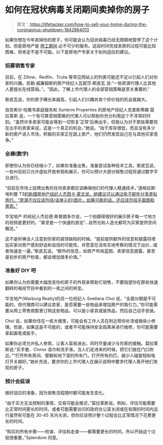 # 如何在冠状病毒关闭期间卖掉你的房子

> 原文：<https://lifehacker.com/how-to-sell-your-home-during-the-coronavirus-shutdown-1842864013>

如果你想在今年卖掉你的房子，你可能会认为冠状病毒已经无限期地暂停了这个计划。但是房地产是 [停工期间](https://www.cisa.gov/publication/guidance-essential-critical-infrastructure-workforce) 必不可少的服务。这段时间完成卖房的过程可能比较困难，但肯定不是不可能。以下是房地产专家关于如何适应的建议。



### 招募销售专家

目前，在 Zillow、Redfin、Trulia 等常见网站上的列表可能还不足以引起人们对你家的兴趣。凯勒·威廉姆斯的房产经纪人瓦妮莎·斯皮瓦 说:“一些房源代理人比其他人更擅长在线营销。”。"因此，了解上市代理人的全部营销策略是至关重要的."

斯皮瓦说，你的房子曝光率越高，引起人们兴趣并卖个好价钱的机会就越大。

伯克希尔·哈撒韦家庭服务和 Surterre Properties 的房地产经纪人克里斯蒂娜·莫拉莱斯 说，一个有可靠营销策略的代理人可以帮助你充分利用这个不寻常的时刻。“虽然许多卖家可能会等到一切恢复‘正常’后再出手，但我认为对于那些需要现在出手的卖家来说，这是一个真正的机会，”她说。“由于库存很低，而且没有多少新的房产进入市场，积极的买家正在跳上房产，他们仍然发现自己在与其他买家竞争。”

### 全裸(数字)

即使你认为你已经缩小了，如果你准备出售，准备尝试各种技术工具。斯皮瓦说，一些州目前只允许虚拟开放参观和展示，你可以预计大部分销售过程将通过数字平台进行。

“目前在市场上挂牌出售的任何卖家都应该确保他们的代理人精通技术，”道格拉斯·埃利曼 T3[的助理房地产经纪人杰西卡·莱文说，她建议可以通过电子邮件分享虚拟旅行。“房源不仅应该包括(该单元的)图片，如果可能的话，还应该包括平面图和景观。”](https://www.elliman.com/newyorkcity/associate/527-a-551-jesl/jessica-levine)

华宝地产 的经纪人杰拉德·斯普朗多尔说，一个拍摄得很好的展示房子每一寸地方的视频是更好的，“甚至是一个快速的游览”...自然光和人造光都将为买家提供空间概览。”

这不是祈祷没人注意到你家的装饰缺陷的时候。“提前提供额外的信息和披露将增加买家对房产感到舒适和自信的可能性，并愿意在没有实地考察的情况下出价...或者快速走一遍，”斯皮瓦说。“额外的信息，如房产布局蓝图、卖家信息披露，甚至是初步的房产检查，都会增加很多价值。”

### 准备好 DIY 吧

如果你认为你需要大幅改变你的房子的外观来帮助它销售，不要指望你在那些快速翻转的电视节目中看到的一夜之间的转变。

华宝地产(Warburg Realty)的另一位经纪人 Svetlana Choi 说，“全面分期是不可能的，但代理商可以建议卖家，是否需要一些物品来增加房产的吸引力。”你可能需要从网上零售商那里订购这些物品，可以是小家具或装饰品，然后自己动手安装。

Choi 说，如果你住在一栋大楼里，可能会有工作人员在附近帮你补漆或做些小修理。但是，如果这是不可能的，或者不可能保持安全距离来进行维修，你可能需要拿起画笔或扳手。

如果你必须允许私人参观，让客人容易进出，同时尽量减少与你家的接触。莫拉莱斯说:“买手套、Clorox 湿巾和洗手液，当人们走进来的时候，把它们放在门口附近。”“打开所有房间、壁橱和地下室的所有门，打开所有的灯。越少人碰旋钮和电灯开关越好。”她补充说，要求你的上市代理人在展示说明中要求代理人离开他们发现的房子。

### 预计会延误

做好适应的准备，因为销售流程随时都可能发生变化。

“由于买方无法控制的事情，交易可能会推迟，”莫拉莱斯说。例如，评估可能需要比正常时间更长的时间，或者可能需要访问的政府办公室关闭或在有限的时间内运行虽然有可能在 30-45 天内关闭，但你应该预计整个过程会比正常情况下花费更长的时间。

“购买的所有步骤——检查、评估和走查——都需要更长的时间，所以开始这个过程很重要，”Splendore 同意。